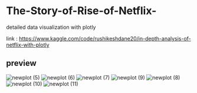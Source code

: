 # The-Story-of-Rise-of-Netflix-
detailed data visualization with plotly



link :
https://www.kaggle.com/code/rushikeshdane20/in-depth-analysis-of-netflix-with-plotly


## preview

![newplot (5)](https://user-images.githubusercontent.com/78649021/174340074-0efa096e-2d6f-4342-a906-bca50b9cac08.png)
![newplot (6)](https://user-images.githubusercontent.com/78649021/174340181-a41f94fa-5ae0-42a3-b951-073064b9d45f.png)
![newplot (7)](https://user-images.githubusercontent.com/78649021/174340206-1b217f96-05e0-4dad-893d-f833154e7523.png)
![newplot (9)](https://user-images.githubusercontent.com/78649021/174340261-fa5df62b-41dd-4f1a-a97c-e5b27b6d6b07.png)
![newplot (8)](https://user-images.githubusercontent.com/78649021/174340306-a4b895f7-3d44-4b51-bfd8-5e6e989321d9.png)
![newplot (10)](https://user-images.githubusercontent.com/78649021/174340330-25146bbb-86ee-4cfc-b2b5-3d9c6df2c938.png)
![newplot (11)](https://user-images.githubusercontent.com/78649021/174340346-1bb14d91-7a07-4dae-9440-4539f8f07078.png)
